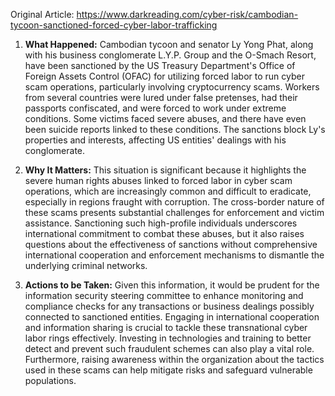 Original Article: https://www.darkreading.com/cyber-risk/cambodian-tycoon-sanctioned-forced-cyber-labor-trafficking

1) **What Happened:** Cambodian tycoon and senator Ly Yong Phat, along with his business conglomerate L.Y.P. Group and the O-Smach Resort, have been sanctioned by the US Treasury Department's Office of Foreign Assets Control (OFAC) for utilizing forced labor to run cyber scam operations, particularly involving cryptocurrency scams. Workers from several countries were lured under false pretenses, had their passports confiscated, and were forced to work under extreme conditions. Some victims faced severe abuses, and there have even been suicide reports linked to these conditions. The sanctions block Ly's properties and interests, affecting US entities' dealings with his conglomerate.

2) **Why It Matters:** This situation is significant because it highlights the severe human rights abuses linked to forced labor in cyber scam operations, which are increasingly common and difficult to eradicate, especially in regions fraught with corruption. The cross-border nature of these scams presents substantial challenges for enforcement and victim assistance. Sanctioning such high-profile individuals underscores international commitment to combat these abuses, but it also raises questions about the effectiveness of sanctions without comprehensive international cooperation and enforcement mechanisms to dismantle the underlying criminal networks.

3) **Actions to be Taken:** Given this information, it would be prudent for the information security steering committee to enhance monitoring and compliance checks for any transactions or business dealings possibly connected to sanctioned entities. Engaging in international cooperation and information sharing is crucial to tackle these transnational cyber labor rings effectively. Investing in technologies and training to better detect and prevent such fraudulent schemes can also play a vital role. Furthermore, raising awareness within the organization about the tactics used in these scams can help mitigate risks and safeguard vulnerable populations.